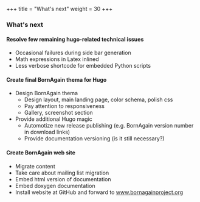 +++
title = "What's next"
weight = 30
+++

### What's next

#### Resolve few remaining hugo-related technical issues

* Occasional failures during side bar generation
* Math expressions in Latex inlined
* Less verbose shortcode for embedded Python scripts

#### Create final BornAgain thema for Hugo

* Design BornAgain thema
  * Design layout, main landing page, color schema, polish css
  * Pay attention to responsiveness
  * Gallery, screenshot section
* Provide additional Hugo magic
  * Automotize new release publishing (e.g. BornAgain version number in download links)
  * Provide documentation versioning (is it still necessary?)

#### Create BornAgain web site

* Migrate content
* Take care about mailing list migration
* Embed html version of documentation
* Embed doxygen documentation
* Install website at GitHub and forward to www.bornagainproject.org



